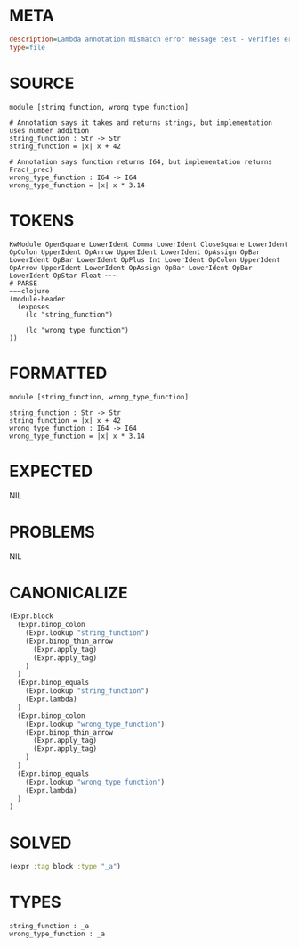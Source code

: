 # META
~~~ini
description=Lambda annotation mismatch error message test - verifies error messages assume annotation is correct and implementation is wrong
type=file
~~~
# SOURCE
~~~roc
module [string_function, wrong_type_function]

# Annotation says it takes and returns strings, but implementation uses number addition
string_function : Str -> Str
string_function = |x| x + 42

# Annotation says function returns I64, but implementation returns Frac(_prec)
wrong_type_function : I64 -> I64
wrong_type_function = |x| x * 3.14
~~~
# TOKENS
~~~text
KwModule OpenSquare LowerIdent Comma LowerIdent CloseSquare LowerIdent OpColon UpperIdent OpArrow UpperIdent LowerIdent OpAssign OpBar LowerIdent OpBar LowerIdent OpPlus Int LowerIdent OpColon UpperIdent OpArrow UpperIdent LowerIdent OpAssign OpBar LowerIdent OpBar LowerIdent OpStar Float ~~~
# PARSE
~~~clojure
(module-header
  (exposes
    (lc "string_function")

    (lc "wrong_type_function")
))
~~~
# FORMATTED
~~~roc
module [string_function, wrong_type_function]

string_function : Str -> Str
string_function = |x| x + 42
wrong_type_function : I64 -> I64
wrong_type_function = |x| x * 3.14
~~~
# EXPECTED
NIL
# PROBLEMS
NIL
# CANONICALIZE
~~~clojure
(Expr.block
  (Expr.binop_colon
    (Expr.lookup "string_function")
    (Expr.binop_thin_arrow
      (Expr.apply_tag)
      (Expr.apply_tag)
    )
  )
  (Expr.binop_equals
    (Expr.lookup "string_function")
    (Expr.lambda)
  )
  (Expr.binop_colon
    (Expr.lookup "wrong_type_function")
    (Expr.binop_thin_arrow
      (Expr.apply_tag)
      (Expr.apply_tag)
    )
  )
  (Expr.binop_equals
    (Expr.lookup "wrong_type_function")
    (Expr.lambda)
  )
)
~~~
# SOLVED
~~~clojure
(expr :tag block :type "_a")
~~~
# TYPES
~~~roc
string_function : _a
wrong_type_function : _a
~~~
